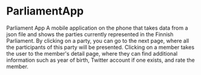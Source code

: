 # ParliamentApp
Parliament App
A mobile application on the phone that takes data from a json file and shows the parties currently represented in the Finnish Parliament. 
By clicking on a party, you can go to the next page, where all the participants of this party will be presented. 
Clicking on a member takes the user to the member's detail page, where they can find additional information such as year of birth, 
Twitter account if one exists, and rate the member.
